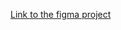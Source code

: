 [Link to the figma project](https://www.figma.com/design/yX02FFeleGiYm5Lysr5o4K/curriculumVitae?node-id=1-3&t=iQa5xajYRAbthZaA-1)
